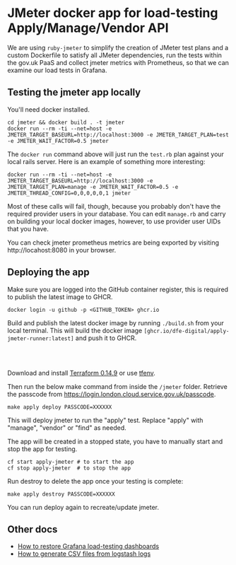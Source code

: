 # JMeter docker app for load-testing Apply/Manage/Vendor API

We are using `ruby-jmeter` to simplify the creation of JMeter test plans and a custom Dockerfile to satisfy all JMeter dependencies, run the tests within the gov.uk PaaS and collect jmeter metrics with Prometheus, so that we can examine our load tests in Grafana.

## Testing the jmeter app locally

You'll need docker installed.

```
cd jmeter && docker build . -t jmeter
docker run --rm -ti --net=host -e JMETER_TARGET_BASEURL=http://localhost:3000 -e JMETER_TARGET_PLAN=test -e JMETER_WAIT_FACTOR=0.5 jmeter
```

The `docker run` command above will just run the `test.rb` plan against your local rails server. Here is an example of something more interesting:

```
docker run --rm -ti --net=host -e JMETER_TARGET_BASEURL=http://localhost:3000 -e JMETER_TARGET_PLAN=manage -e JMETER_WAIT_FACTOR=0.5 -e JMETER_THREAD_CONFIG=0,0,0,0,0,1 jmeter
```

Most of these calls will fail, though, because you probably don't have the required provider users in your database. You can edit `manage.rb` and carry on building your local docker images, however, to use provider user UIDs that you have.

You can check jmeter prometheus metrics are being exported by visiting http://locahost:8080 in your browser.

## Deploying the app

Make sure you are logged into the GitHub container register, this is required to publish the latest image to GHCR.

```
docker login -u github -p <GITHUB_TOKEN> ghcr.io
```

Build and publish the latest docker image by running `./build.sh` from your local terminal. This will build the docker image `[ghcr.io/dfe-digital/apply-jmeter-runner:latest]` and push it to GHCR.

<br/><br/>

Download and install [Terraform 0.14.9](https://releases.hashicorp.com/terraform/0.14.9) or use [tfenv](https://github.com/tfutils/tfenv).

Then run the below make command from inside the `/jmeter` folder. Retrieve the passcode from https://login.london.cloud.service.gov.uk/passcode.

```
make apply deploy PASSCODE=XXXXXX
```

This will deploy jmeter to run the "apply" test. Replace "apply" with "manage", "vendor" or "find" as needed.

The app will be created in a stopped state, you have to manually start and stop the app for testing.

```
cf start apply-jmeter # to start the app
cf stop apply-jmeter  # to stop the app
```

Run destroy to delete the app once your testing is complete:

```
make apply destroy PASSCODE=XXXXXX
```

You can run deploy again to recreate/update jmeter.

## Other docs

- [How to restore Grafana load-testing dashboards](docs/grafana.md)
- [How to generate CSV files from logstash logs](docs/csv_from_logstash.md)
